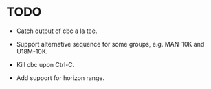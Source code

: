 # TODO

- Catch output of cbc a la tee.

- Support alternative sequence for some groups, e.g. MAN-10K and U18M-10K.

- Kill cbc upon Ctrl-C.

- Add support for horizon range.
